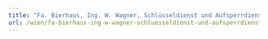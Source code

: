 ```yaml
---
title: "Fa. Bierhaus, Ing. W. Wagner, Schlüsseldienst und Aufsperrdienst"
url: /wien/fa-bierhaus-ing-w-wagner-schluesseldienst-und-aufsperrdienst/
---
```


